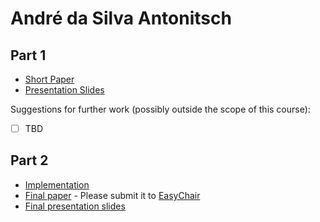 # André da Silva Antonitsch

## Part 1

- [Short Paper](antonitsch-proposal.pdf)
- [Presentation Slides](antonitsch-proposal-slides.pdf)

Suggestions for further work (possibly outside the scope of this course):

- [ ] TBD


## Part 2

- [Implementation](<link to github>)
- [Final paper](antonitsch-paper.pdf) - Please submit it to [EasyChair](https://easychair.org/conferences/?conf=ap2019)
- [Final presentation slides](antonitsch-final-presentation-slides.pdf)